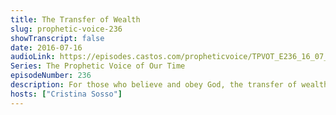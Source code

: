 ```yaml
---
title: The Transfer of Wealth
slug: prophetic-voice-236
showTranscript: false
date: 2016-07-16
audioLink: https://episodes.castos.com/propheticvoice/TPVOT_E236_16_07_16-17_The_Transfer_of_Wealth.mp3
Series: The Prophetic Voice of Our Time
episodeNumber: 236
description: For those who believe and obey God, the transfer of wealth, influence and affluence is already here! Jesus said in Luke 16:11 "So if you have not been trustworthy in handling worldly wealth, who will trust you with true riches?"
hosts: ["Cristina Sosso"]
---
```

